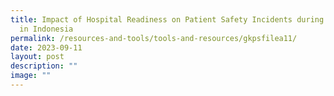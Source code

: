 ```yaml
---
title: Impact of Hospital Readiness on Patient Safety Incidents during COVID19
  in Indonesia
permalink: /resources-and-tools/tools-and-resources/gkpsfilea11/
date: 2023-09-11
layout: post
description: ""
image: ""
---
```

